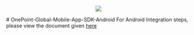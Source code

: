 
<p align="center">
  <img src="https://www.onepointglobal.com/Images/OPG_Github_logo.png"/>
</p>
# OnePoint-Global-Mobile-App-SDK-Android
For Android Integration steps, please view the document given <a href="https://github.com/OnePointGlobal/OnePoint-Global-Mobile-App-SDK-Android/wiki">here</a>
